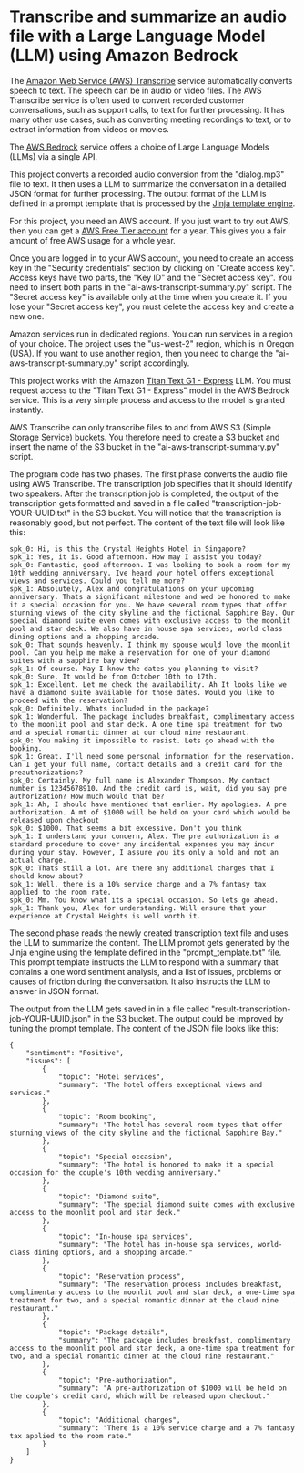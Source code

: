 # Transcribe and summarize an audio file with a Large Language Model (LLM) using Amazon Bedrock

The [Amazon Web Service (AWS) Transcribe](https://aws.amazon.com/pm/transcribe/) service automatically converts speech to text. The speech can be in audio or video files. The AWS Transcribe service is often used to convert recorded customer conversations, such as support calls, to text for further processing. It has many other use cases, such as converting meeting recordings to text, or to extract information from videos or movies.

The [AWS Bedrock](https://aws.amazon.com/bedrock/) service offers a choice of Large Language Models (LLMs) via a single API.

This project converts a recorded audio conversion from the "dialog.mp3" file to text. It then uses a LLM to summarize the conversation in a detailed JSON format for further processing. The output format of the LLM is defined in a prompt template that is processed by the [Jinja template engine](https://palletsprojects.com/p/jinja/).

For this project, you need an AWS account. If you just want to try out AWS, then you can get a [AWS Free Tier account](https://aws.amazon.com/free/) for a year. This gives you a fair amount of free AWS usage for a whole year.

Once you are logged in to your AWS account, you need to create an access key in the "Security credentials" section by clicking on "Create access key". Access keys have two parts, the "Key ID" and the "Secret access key". You need to insert both parts in the "ai-aws-transcript-summary.py" script. The "Secret access key" is available only at the time when you create it. If you lose your "Secret access key", you must delete the access key and create a new one.

Amazon services run in dedicated regions. You can run services in a region of your choice. The project uses the "us-west-2" region, which is in Oregon (USA). If you want to use another region, then you need to change the "ai-aws-transcript-summary.py" script accordingly.

This project works with the Amazon [Titan Text G1 - Express](https://aws.amazon.com/bedrock/titan/) LLM. You must request access to the "Titan Text G1 - Express" model in the AWS Bedrock service. This is a very simple process and access to the model is granted instantly.

AWS Transcribe can only transcribe files to and from AWS S3 (Simple Storage Service) buckets. You therefore need to create a S3 bucket and insert the name of the S3 bucket in the "ai-aws-transcript-summary.py" script.

The program code has two phases. The first phase converts the audio file using AWS Transcribe. The transcription job specifies that it should identify two speakers. After the transcription job is completed, the output of the transcription gets formatted and saved in a file called "transcription-job-YOUR-UUID.txt" in the S3 bucket. You will notice that the transcription is reasonably good, but not perfect. The content of the text file will look like this:

```
spk_0: Hi, is this the Crystal Heights Hotel in Singapore?
spk_1: Yes, it is. Good afternoon. How may I assist you today?
spk_0: Fantastic, good afternoon. I was looking to book a room for my 10th wedding anniversary. Ive heard your hotel offers exceptional views and services. Could you tell me more?
spk_1: Absolutely, Alex and congratulations on your upcoming anniversary. Thats a significant milestone and wed be honored to make it a special occasion for you. We have several room types that offer stunning views of the city skyline and the fictional Sapphire Bay. Our special diamond suite even comes with exclusive access to the moonlit pool and star deck. We also have in house spa services, world class dining options and a shopping arcade.
spk_0: That sounds heavenly. I think my spouse would love the moonlit pool. Can you help me make a reservation for one of your diamond suites with a sapphire bay view?
spk_1: Of course. May I know the dates you planning to visit?
spk_0: Sure. It would be from October 10th to 17th.
spk_1: Excellent. Let me check the availability. Ah It looks like we have a diamond suite available for those dates. Would you like to proceed with the reservation?
spk_0: Definitely. Whats included in the package?
spk_1: Wonderful. The package includes breakfast, complimentary access to the moonlit pool and star deck. A one time spa treatment for two and a special romantic dinner at our cloud nine restaurant.
spk_0: You making it impossible to resist. Lets go ahead with the booking.
spk_1: Great. I'll need some personal information for the reservation. Can I get your full name, contact details and a credit card for the preauthorizations?
spk_0: Certainly. My full name is Alexander Thompson. My contact number is 12345678910. And the credit card is, wait, did you say pre authorization? How much would that be?
spk_1: Ah, I should have mentioned that earlier. My apologies. A pre authorization. A mt of $1000 will be held on your card which would be released upon checkout
spk_0: $1000. That seems a bit excessive. Don't you think
spk_1: I understand your concern, Alex. The pre authorization is a standard procedure to cover any incidental expenses you may incur during your stay. However, I assure you its only a hold and not an actual charge.
spk_0: Thats still a lot. Are there any additional charges that I should know about?
spk_1: Well, there is a 10% service charge and a 7% fantasy tax applied to the room rate.
spk_0: Mm. You know what its a special occasion. So lets go ahead.
spk_1: Thank you, Alex for understanding. Will ensure that your experience at Crystal Heights is well worth it.
```

The second phase reads the newly created transcription text file and uses the LLM to summarize the content. The LLM prompt gets generated by the Jinja engine using the template defined in the "prompt_template.txt" file. This prompt template instructs the LLM to respond with a summary that contains a one word sentiment analysis, and a list of issues, problems or causes of friction during the conversation. It also instructs the LLM to answer in JSON format.

The output from the LLM gets saved in in a file called "result-transcription-job-YOUR-UUID.json" in the S3 bucket. The output could be improved by tuning the prompt template. The content of the JSON file looks like this:

```
{
    "sentiment": "Positive",
    "issues": [
        {
            "topic": "Hotel services",
            "summary": "The hotel offers exceptional views and services."
        },
        {
            "topic": "Room booking",
            "summary": "The hotel has several room types that offer stunning views of the city skyline and the fictional Sapphire Bay."
        },
        {
            "topic": "Special occasion",
            "summary": "The hotel is honored to make it a special occasion for the couple's 10th wedding anniversary."
        },
        {
            "topic": "Diamond suite",
            "summary": "The special diamond suite comes with exclusive access to the moonlit pool and star deck."
        },
        {
            "topic": "In-house spa services",
            "summary": "The hotel has in-house spa services, world-class dining options, and a shopping arcade."
        },
        {
            "topic": "Reservation process",
            "summary": "The reservation process includes breakfast, complimentary access to the moonlit pool and star deck, a one-time spa treatment for two, and a special romantic dinner at the cloud nine restaurant."
        },
        {
            "topic": "Package details",
            "summary": "The package includes breakfast, complimentary access to the moonlit pool and star deck, a one-time spa treatment for two, and a special romantic dinner at the cloud nine restaurant."
        },
        {
            "topic": "Pre-authorization",
            "summary": "A pre-authorization of $1000 will be held on the couple's credit card, which will be released upon checkout."
        },
        {
            "topic": "Additional charges",
            "summary": "There is a 10% service charge and a 7% fantasy tax applied to the room rate."
        }
    ]
}
```
